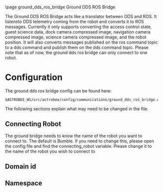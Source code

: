 \page ground_dds_ros_bridge Ground DDS ROS Bridge

The Ground DDS ROS Bridge acts like a translator between DDS and ROS. It listensto DDS telemetry coming from the robot and converts it to ROS messages.
Currently it only supports converting the access control state, guest science
data, dock camera compressed image, navigation camera compressed image, science
camera compressed image, and the robot position. It will also converts messages
published on the ros command topic to a dds command and publish them on the dds
command topic. Please note that as of now, the ground dds ros bridge can only
connect to one robot.

# Configuration

The ground dds ros bridge config can be found here:

    $ASTROBEE_WS/src/astrobee/config/communications/ground_dds_ros_bridge.config

The following sections explain what may need to be changed in the file.

## Connecting Robot
The ground bridge needs to know the name of the robot you want to connect to.
The default is Bumble. If you need to change this, please open the config file
and find the connecting_robot variable. Please change it to the name of the
robot you wish to connect to 

## Domain id


## Namespace




